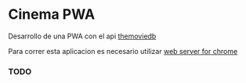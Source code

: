 # Cinema PWA

Desarrollo de una PWA con el api [themoviedb](https://www.themoviedb.org)

Para correr esta aplicacion es necesario utilizar [web server for chrome](https://chrome.google.com/webstore/detail/web-server-for-chrome/ofhbbkphhbklhfoeikjpcbhemlocgigb)


### TODO
